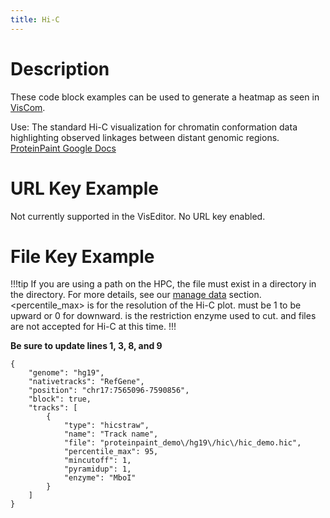 ```yaml
---
title: Hi-C
---
```


# Description 
These code block examples can be used to generate a heatmap as seen in [VisCom](https://viz.stjude.cloud/st-jude-cloud-demo/visualization/genomepaint-hi-c-example~37).

Use: The standard Hi-C visualization for chromatin conformation data highlighting  observed linkages between distant genomic regions.
[ProteinPaint Google Docs](https://docs.google.com/document/d/1MQ0Z_AD5moDmaSx2tcn7DyVKGp49TS63pO0cceGL_Ns/edit)

# URL Key Example
Not currently supported in the VisEditor. No URL key enabled.

# File Key Example

!!!tip
If you are using a path on the HPC, the file must exist in a directory in the <tp> directory. For more details, see our [manage data](https://university.stjude.cloud/docs/visualization-community/data-manage/) section. <percentile_max> is for the resolution of the Hi-C plot. <pyramidup> must be 1 to be upward or 0 for downward. <enzyme> is the restriction enzyme used to cut. <gz> and <tbi> files are not accepted for Hi-C at this time. 
!!!

**Be sure to update lines 1, 3, 8, and 9** 

``` JS
{
    "genome": "hg19",
    "nativetracks": "RefGene",
    "position": "chr17:7565096-7590856",
    "block": true,
    "tracks": [
        {
            "type": "hicstraw",
            "name": "Track name",
            "file": "proteinpaint_demo\/hg19\/hic\/hic_demo.hic",
            "percentile_max": 95,
            "mincutoff": 1,
            "pyramidup": 1,
            "enzyme": "MboI"
        }
    ]
}
```

